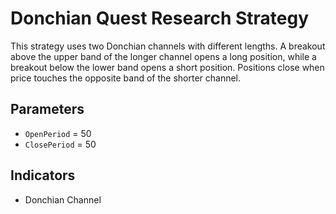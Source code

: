 # Donchian Quest Research Strategy

This strategy uses two Donchian channels with different lengths. A breakout above the upper band of the longer channel opens a long position, while a breakout below the lower band opens a short position. Positions close when price touches the opposite band of the shorter channel.

## Parameters

- `OpenPeriod` = 50
- `ClosePeriod` = 50

## Indicators

- Donchian Channel
